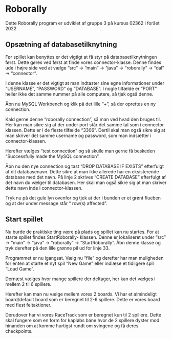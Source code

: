 # Roborally
Dette Roborally program er udviklet af gruppe 3 på kursus 02362 i forået 2022



## Opsætning af databasetilknytning
Før spillet kan benyttes er det vigtigt at få styr på databasetilknytningen først.
Dette gøres ved først at finde vores connector-klasse. Denne findes ude i højre side ved at vælge “src” -> “main” -> “java” -> “roborally” -> “dal” -> “connector”.

I denne klasse er det vigtigt at man indtaster sine egne informationer under “USERNAME”, “PASSWORD” og “DATABASE”. I nogle tilfælde er “PORT” heller ikke det samme nummer på alle computere, så tjek også denne.

Åbn nu MySQL Workbench og klik på det lille “+”, så der oprettes en ny connection.

Kald gerne denne “roborally connection”, så man ved hvad den bruges til.
Her kan man sikre sig at der under port står det samme tal som i connector-klassen. Dette er i de fleste tilfælde “3306”. Dertil skal man også sikre sig at man skriver det samme username og password, som man indsætter i connector-klassen.


Herefter vælges “test connection” og så skulle man gerne få beskeden “Successfully made the MySQL connection”.

Åbn nu den nye connection og tast “DROP DATABASE IF EXISTS” efterfulgt af dit databasenavn.
Dette sikre at man ikke allerede har en eksisterende database med det navn.
På linje 2 skrives “CREATE DATABASE” efterfulgt af det navn du vælger til databasen. Her skal man også sikre sig at man skriver dette navn inde i connector-klassen.


Tryk nu på det gule lyn ovenfor og tjek at der i bunden er et grønt flueben og at der under message står “ row(s) affected”.



## Start spillet
Nu burde de praktiske ting være på plads og spillet kan nu startes.
For at starte spillet findes StartRoborally- klassen. Denne er lokaliseret under “src” -> “main” -> “java” -> “roborally” -> “StartRoborally”.
Åbn denne klasse og tryk derefter på den lille grønne pil ud for linje 33.

Programmet er nu igangsat.
Vælg nu “file” og derefter har man muligheden for enten at starte et nyt spil “New Game” eller indlæse et tidligere spil “Load Game”.

Dernæst vælges hvor mange spillere der deltager, her kan det vælges i mellem 2 til 6 spillere.

Herefter kan man nu vælge mellem vores 2 boards.
Vi har et almindeligt board/default board som er beregnet til 2-6 spillere.
Dette er vores board med flest feltaktioner.

Derudover har vi vores RaceTrack som er beregnet kun til 2 spillere.
Dette skal fungere som en form for kapløbs bane hvor de 2 spillere dyster mod hinanden om at komme hurtigst rundt om svingene og få deres checkpoints.


